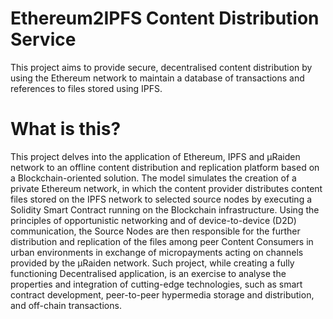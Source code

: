 # Ethereum2IPFS Content Distribution Service
This project aims to provide secure, decentralised content distribution by using the Ethereum network to maintain a database of transactions and references to files stored using IPFS.
# What is this?
This project delves into the application of Ethereum, IPFS and µRaiden network to an offline content distribution and replication platform based on a Blockchain-oriented solution. The model simulates the creation of a private Ethereum network, in which the content provider distributes content files stored on the IPFS network to selected source nodes by executing a Solidity Smart Contract running on the Blockchain infrastructure. Using the principles of opportunistic networking and of device-to-device (D2D) communication, the Source Nodes are then responsible for the further distribution and replication of the files among peer Content Consumers in urban environments in exchange of micropayments acting on channels provided by the µRaiden network. Such project, while creating a fully functioning Decentralised application, is an exercise to analyse the properties and integration of cutting-edge technologies, such as smart contract development, peer-to-peer hypermedia storage and distribution, and off-chain transactions.
